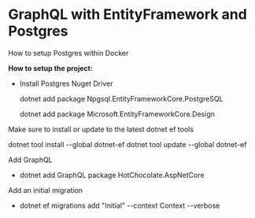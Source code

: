 # GraphQL with EntityFramework and Postgres

How to setup Postgres within Docker


**How to setup the project:**
    
- Install Postgres Nuget Driver

    dotnet add package Npgsql.EntityFrameworkCore.PostgreSQL

    dotnet add package Microsoft.EntityFrameworkCore.Design

Make sure to install or update to the latest dotnet ef tools

dotnet tool install --global dotnet-ef
dotnet tool update --global dotnet-ef

Add GraphQL
- dotnet add GraphQL package HotChocolate.AspNetCore

Add an initial migration
- dotnet ef migrations add "Initial" --context Context --verbose
  

